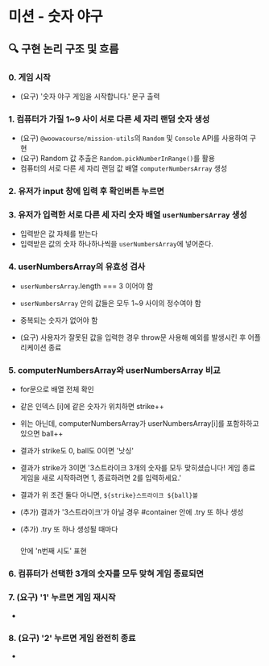 # 미션 - 숫자 야구

## 🔍 구현 논리 구조 및 흐름

### 0. 게임 시작

- (요구) '숫자 야구 게임을 시작합니다.' 문구 출력

### 1. 컴퓨터가 가질 1~9 사이 서로 다른 세 자리 랜덤 숫자 생성

- (요구) `@woowacourse/mission-utils`의 `Random` 및 `Console` API를 사용하여 구현
- (요구) Random 값 추출은 `Random.pickNumberInRange()`를 활용
- 컴퓨터의 서로 다른 세 자리 랜덤 값 배열 `computerNumbersArray` 생성

### 2. 유저가 input 창에 입력 후 확인버튼 누르면

### 3. 유저가 입력한 서로 다른 세 자리 숫자 배열 `userNumbersArray` 생성

- 입력받은 값 자체를 받는다
- 입력받은 값의 숫자 하나하나씩을 `userNumbersArray`에 넣어준다.

### 4. userNumbersArray의 유효성 검사

- `userNumbersArray`.length === 3 이어야 함
- `userNumbersArray` 안의 값들은 모두 1~9 사이의 정수여야 함
- 중복되는 숫자가 없어야 함

- (요구) 사용자가 잘못된 값을 입력한 경우 throw문 사용해 예외를 발생시킨 후 어플리케이션 종료

### 5. computerNumbersArray와 userNumbersArray 비교

- for문으로 배열 전체 확인
- 같은 인덱스 [i]에 같은 숫자가 위치하면 strike++
- 위는 아닌데, computerNumbersArray가 userNumbersArray[i]를 포함하하고 있으면 ball++
- 결과가 strike도 0, ball도 0이면 '낫싱'
- 결과가 strike가 3이면 '3스트라이크 3개의 숫자를 모두 맞히셨습니다! 게임 종료
  게임을 새로 시작하려면 1, 종료하려면 2를 입력하세요.'
- 결과가 위 조건 둘다 아니면, `${strike}스트라이크 ${ball}볼`

- (추가) 결과가 '3스트라이크'가 아닐 경우 #container 안에 .try 또 하나 생성
- (추가) .try 또 하나 생성될 때마다 <h5 class="nth_try"></h5> 안에 'n번째 시도' 표현

### 6. 컴퓨터가 선택한 3개의 숫자를 모두 맞혀 게임 종료되면

### 7. (요구) '1' 누르면 게임 재시작

-

### 8. (요구) '2' 누르면 게임 완전히 종료

-
